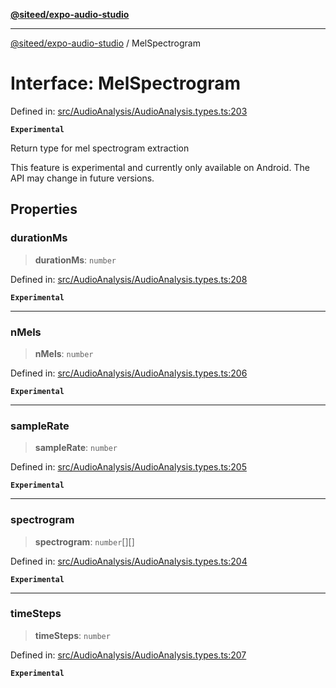 [**@siteed/expo-audio-studio**](../README.md)

***

[@siteed/expo-audio-studio](../README.md) / MelSpectrogram

# Interface: MelSpectrogram

Defined in: [src/AudioAnalysis/AudioAnalysis.types.ts:203](https://github.com/deeeed/expo-audio-stream/blob/7b07755001ee12fbd6e31851daf59b90f4897232/packages/expo-audio-studio/src/AudioAnalysis/AudioAnalysis.types.ts#L203)

**`Experimental`**

Return type for mel spectrogram extraction

 This feature is experimental and currently only available on Android.
The API may change in future versions.

## Properties

### durationMs

> **durationMs**: `number`

Defined in: [src/AudioAnalysis/AudioAnalysis.types.ts:208](https://github.com/deeeed/expo-audio-stream/blob/7b07755001ee12fbd6e31851daf59b90f4897232/packages/expo-audio-studio/src/AudioAnalysis/AudioAnalysis.types.ts#L208)

**`Experimental`**

***

### nMels

> **nMels**: `number`

Defined in: [src/AudioAnalysis/AudioAnalysis.types.ts:206](https://github.com/deeeed/expo-audio-stream/blob/7b07755001ee12fbd6e31851daf59b90f4897232/packages/expo-audio-studio/src/AudioAnalysis/AudioAnalysis.types.ts#L206)

**`Experimental`**

***

### sampleRate

> **sampleRate**: `number`

Defined in: [src/AudioAnalysis/AudioAnalysis.types.ts:205](https://github.com/deeeed/expo-audio-stream/blob/7b07755001ee12fbd6e31851daf59b90f4897232/packages/expo-audio-studio/src/AudioAnalysis/AudioAnalysis.types.ts#L205)

**`Experimental`**

***

### spectrogram

> **spectrogram**: `number`[][]

Defined in: [src/AudioAnalysis/AudioAnalysis.types.ts:204](https://github.com/deeeed/expo-audio-stream/blob/7b07755001ee12fbd6e31851daf59b90f4897232/packages/expo-audio-studio/src/AudioAnalysis/AudioAnalysis.types.ts#L204)

**`Experimental`**

***

### timeSteps

> **timeSteps**: `number`

Defined in: [src/AudioAnalysis/AudioAnalysis.types.ts:207](https://github.com/deeeed/expo-audio-stream/blob/7b07755001ee12fbd6e31851daf59b90f4897232/packages/expo-audio-studio/src/AudioAnalysis/AudioAnalysis.types.ts#L207)

**`Experimental`**
